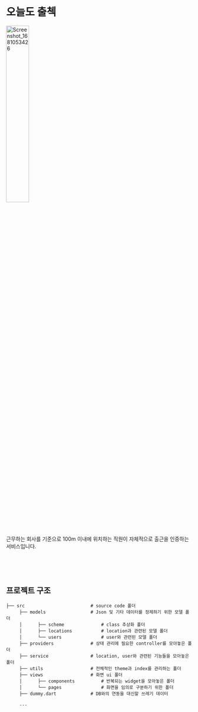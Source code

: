 # 오늘도 출첵

<img width = "35%" src="https://user-images.githubusercontent.com/95288868/230781220-9c9f6b59-8133-471a-9d6c-2907a7cbbeef.png" alt="Screenshot_1681053426"/>

 근무하는 회사를 기준으로 100m 이내에 위치하는 직원이 자체적으로 출근을 인증하는 서비스입니다.

<br/><br/><br/>



## 프로젝트 구조

```
├── src                    		# source code 폴더
     ├── models            		# Json 및 기타 데이터를 정제하기 위한 모델 폴더
     │		├── scheme				# class 추상화 폴더
     │		├── locations			# location과 관련된 모델 폴더
     │		└── users				# user와 관련된 모델 폴더
     ├── providers              # 상태 관리에 필요한 controller를 모아놓은 폴더
     ├── service               	# location, user와 관련된 기능들을 모아놓은 폴더
     ├── utils                  # 전체적인 theme과 index를 관리하는 폴더
     ├── views                  # 화면 ui 폴더
     │		├── components			# 반복되는 widget을 모아놓은 폴더
     │		└── pages				# 화면을 임의로 구분하기 위한 폴더
     ├── dummy.dart			 	# DB와의 연동을 대신할 쓰레기 데이터
     
     ...
```



